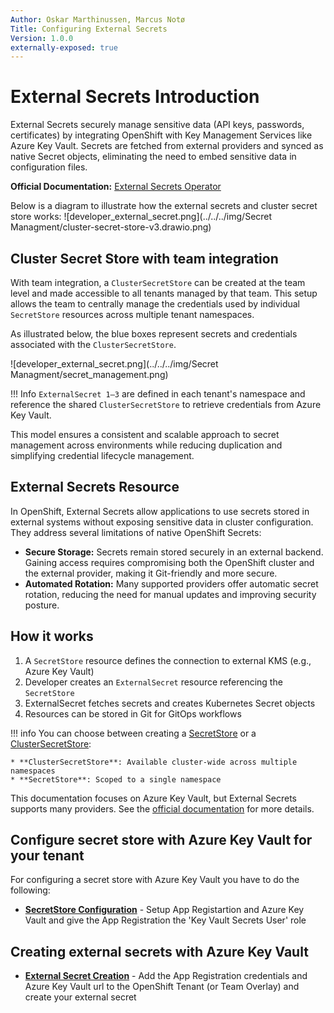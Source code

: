 ```yaml
---
Author: Oskar Marthinussen, Marcus Notø
Title: Configuring External Secrets
Version: 1.0.0
externally-exposed: true
--- 
```


# External Secrets Introduction

External Secrets securely manage sensitive data (API keys, passwords, certificates) by integrating OpenShift with Key Management Services like Azure Key Vault. Secrets are fetched from external providers and synced as native Secret objects, eliminating the need to embed sensitive data in configuration files.

**Official Documentation:** [External Secrets Operator](https://external-secrets.io/latest/)

Below is a diagram to illustrate how the external secrets and cluster secret store works:
![developer_external_secret.png](../../../img/Secret Managment/cluster-secret-store-v3.drawio.png)

## Cluster Secret Store with team integration

With team integration, a `ClusterSecretStore` can be created at the team level and made accessible to all tenants managed by that team. This setup allows the team to centrally manage the credentials used by individual `SecretStore` resources across multiple tenant namespaces.

As illustrated below, the blue boxes represent secrets and credentials associated with the `ClusterSecretStore`.

![developer_external_secret.png](../../../img/Secret Managment/secret_management.png)

!!! Info
    `ExternalSecret 1–3` are defined in each tenant's namespace and reference the shared `ClusterSecretStore` to retrieve credentials from Azure Key Vault. 

This model ensures a consistent and scalable approach to secret management across environments while reducing duplication and simplifying credential lifecycle management.



## External Secrets Resource

In OpenShift, External Secrets allow applications to use secrets stored in external systems without exposing sensitive data in cluster configuration. They address several limitations of native OpenShift Secrets:

* **Secure Storage:** Secrets remain stored securely in an external backend. Gaining access requires compromising both the OpenShift cluster and the external provider, making it Git-friendly and more secure.
* **Automated Rotation:** Many supported providers offer automatic secret rotation, reducing the need for manual updates and improving security posture.

## How it works
1. A `SecretStore` resource defines the connection to external KMS (e.g., Azure Key Vault)
2. Developer creates an `ExternalSecret` resource referencing the `SecretStore`
3. ExternalSecret fetches secrets and creates Kubernetes Secret objects
4. Resources can be stored in Git for GitOps workflows

!!! info
    You can choose between creating a <ins>SecretStore</ins> or a <ins>ClusterSecretStore</ins>:

    * **ClusterSecretStore**: Available cluster-wide across multiple namespaces
    * **SecretStore**: Scoped to a single namespace

This documentation focuses on Azure Key Vault, but External Secrets supports many providers. See the [official documentation](https://external-secrets.io/latest/) for more details.

## Configure secret store with Azure Key Vault for your tenant

For configuring a secret store with Azure Key Vault you have to do the following:

- [**SecretStore Configuration**](configuration-secretstore.md) - Setup App Registartion and Azure Key Vault and give the App Registration the 'Key Vault Secrets User' role

## Creating external secrets with Azure Key Vault

- [**External Secret Creation**](creating-external-secrets.md) - Add the App Registration credentials and Azure Key Vault url to the OpenShift Tenant (or Team Overlay) and create your external secret